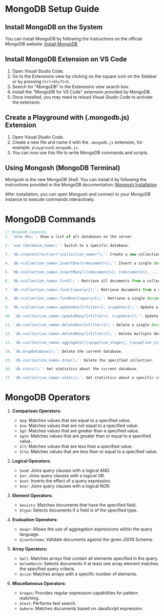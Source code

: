 # MongoDB Setup Guide

## Install MongoDB on the System

You can install MongoDB by following the instructions on the official MongoDB website:
[Install MongoDB](https://docs.mongodb.com/manual/administration/install-community/)

## Install MongoDB Extension on VS Code

1. Open Visual Studio Code.
2. Go to the Extensions view by clicking on the square icon on the Sidebar or by pressing `Ctrl+Shift+X`.
3. Search for "MongoDB" in the Extensions view search box.
4. Install the "MongoDB for VS Code" extension provided by MongoDB.
5. Once installed, you may need to reload Visual Studio Code to activate the extension.

## Create a Playground with (.mongodb.js) Extension

1. Open Visual Studio Code.
2. Create a new file and name it with the `.mongodb.js` extension, for example, `playground.mongodb.js`.
3. You can now use this file to write MongoDB commands and scripts.

## Using Mongosh (MongoDB Terminal)

Mongosh is the new MongoDB Shell. You can install it by following the instructions provided in the MongoDB documentation:
[Mongosh Installation](https://docs.mongodb.com/mongosh/install/)

After installation, you can open Mongosh and connect to your MongoDB instance to execute commands interactively.

# MongoDB Commands

```javascript
// MongoDB Commands
1. `show dbs;`: Show a list of all databases on the server.

2. `use <database_name>;`: Switch to a specific database.

3. `db.createCollection("<collection_name>");`: Create a new collection within the current database.

4. `db.<collection_name>.insertOne({<document>});`: Insert a single document into a collection.

5. `db.<collection_name>.insertMany([{<document1>}, {<document2>}, ...]);`: Insert multiple documents into a collection.

6. `db.<collection_name>.find();`: Retrieve all documents from a collection.

7. `db.<collection_name>.find({<query>});`: Retrieve documents from a collection based on a query.

8. `db.<collection_name>.findOne({<query>});`: Retrieve a single document from a collection based on a query.

9. `db.<collection_name>.updateOne({<filter>}, {<update>});`: Update a single document in a collection.

10. `db.<collection_name>.updateMany({<filter>}, {<update>});`: Update multiple documents in a collection.

11. `db.<collection_name>.deleteOne({<filter>});`: Delete a single document from a collection.

12. `db.<collection_name>.deleteMany({<filter>});`: Delete multiple documents from a collection.

13. `db.<collection_name>.aggregate([{<pipeline_stage>}, {<pipeline_stage>}, ...]);`: Perform aggregation operations on documents in a collection.

14. `db.dropDatabase();`: Delete the current database.

15. `db.<collection_name>.drop();`: Delete the specified collection.

16. `db.stats();`: Get statistics about the current database.

17. `db.<collection_name>.stats();`: Get statistics about a specific collection.
```
# MongoDB Operators

1. **Comparison Operators:**
   - `$eq`: Matches values that are equal to a specified value.
   - `$ne`: Matches values that are not equal to a specified value.
   - `$gt`: Matches values that are greater than a specified value.
   - `$gte`: Matches values that are greater than or equal to a specified value.
   - `$lt`: Matches values that are less than a specified value.
   - `$lte`: Matches values that are less than or equal to a specified value.

2. **Logical Operators:**
   - `$and`: Joins query clauses with a logical AND.
   - `$or`: Joins query clauses with a logical OR.
   - `$not`: Inverts the effect of a query expression.
   - `$nor`: Joins query clauses with a logical NOR.

3. **Element Operators:**
   - `$exists`: Matches documents that have the specified field.
   - `$type`: Selects documents if a field is of the specified type.

4. **Evaluation Operators:**
   - `$expr`: Allows the use of aggregation expressions within the query language.
   - `$jsonSchema`: Validate documents against the given JSON Schema.

5. **Array Operators:**
   - `$all`: Matches arrays that contain all elements specified in the query.
   - `$elemMatch`: Selects documents if at least one array element matches the specified query criteria.
   - `$size`: Matches arrays with a specific number of elements.

6. **Miscellaneous Operators:**
   - `$regex`: Provides regular expression capabilities for pattern matching.
   - `$text`: Performs text search.
   - `$where`: Matches documents based on JavaScript expression.

